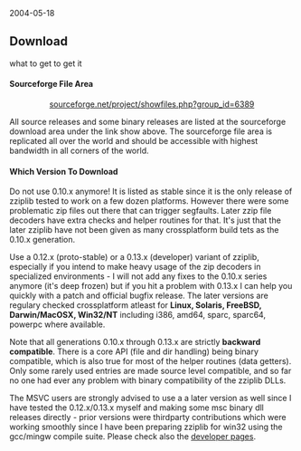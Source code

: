 <date> 2004-05-18 </date>

## Download 
what to get to get it

#### Sourceforge File Area

<center>
<a href="http://sourceforge.net/project/showfiles.php?group_id=6389">
                sourceforge.net/project/showfiles.php?group_id=6389 </a>
</center>

All source releases and some binary releases are listed at the
sourceforge download area under the link show above. The sourceforge
file area is replicated all over the world and should be accessible
with highest bandwidth in all corners of the world.

#### Which Version To Download 

Do not use 0.10.x anymore! It is listed as stable since it is the
only release of zziplib tested to work on a few dozen platforms.
However there were some problematic zip files out there that can
trigger segfaults. Later zzip file decoders have extra checks and
helper routines for that. It's just that the later zziplib have not
been given as many crossplatform build tets as the 0.10.x generation.

Use a 0.12.x (proto-stable) or a 0.13.x (developer) variant of 
zziplib, especially if you intend to make heavy usage of the zip
decoders in specialized environments - I will not add any fixes to
the 0.10.x series anymore (it's deep frozen) but if you hit a 
problem with 0.13.x I can help you quickly with a patch and official
bugfix release. The later versions are regulary checked crossplatform
atleast for **Linux, Solaris, FreeBSD, Darwin/MacOSX, Win32/NT** 
including i386, amd64, sparc, sparc64, powerpc where available.

Note that all generations 0.10.x through 0.13.x are strictly
**backward compatible**. There is a core API (file and dir
handling) being binary compatible, which is also true for most
of the helper routines (data getters). Only some rarely used
entries are made source level compatible, and so far no one had 
ever any problem with binary compatibility of the zziplib DLLs.

The MSVC users are strongly advised to use a a later version as
well since I have tested the 0.12.x/0.13.x myself and making
some msc binary dll releases directly - prior versions were 
thirdparty contributions which were working smoothly since I have 
been preparing zziplib for win32 using the gcc/mingw compile suite.
Please check also the [developer pages](developer.html).
